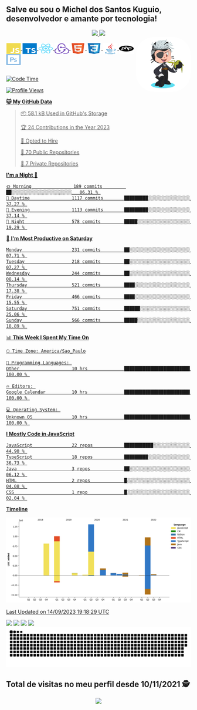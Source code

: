 ## Salve eu sou o Michel dos Santos Kuguio, desenvolvedor e amante por tecnologia!

<div align="center">
  <a href="https://github.com/misaku">
  <img height="180em" src="https://github-readme-stats.vercel.app/api?username=misaku&show_icons=true&theme=dracula&include_all_commits=true&count_private=true"/>
  <img height="180em" src="https://github-readme-stats.vercel.app/api/top-langs/?username=misaku&layout=compact&langs_count=7&theme=dracula"/>
</div>
  <img align="right" alt="misaku-pic" height="150" class="radius" style="max-width:100%; border-radius:50px !important;" src="https://raw.githubusercontent.com/misaku/misaku/main/octocat.svg">
<div style="display: inline_block"><br>
  <img align="center" alt="misaku-Js" height="30" width="40" src="https://raw.githubusercontent.com/devicons/devicon/master/icons/javascript/javascript-plain.svg">
  <img align="center" alt="misaku-Ts" height="30" width="40" src="https://raw.githubusercontent.com/devicons/devicon/master/icons/typescript/typescript-plain.svg">
  <img align="center" alt="misaku-React" height="30" width="40" src="https://raw.githubusercontent.com/devicons/devicon/master/icons/react/react-original.svg">
  <img align="center" alt="misaku-Redux" height="30" width="40" src="https://raw.githubusercontent.com/devicons/devicon/master/icons/redux/redux-original.svg">
  <img align="center" alt="misaku-HTML" height="30" width="40" src="https://raw.githubusercontent.com/devicons/devicon/master/icons/html5/html5-original.svg">
  <img align="center" alt="misaku-CSS" height="30" width="40" src="https://raw.githubusercontent.com/devicons/devicon/master/icons/css3/css3-original.svg">
  <img align="center" alt="misaku-JAVA" height="30" width="40" src="https://raw.githubusercontent.com/devicons/devicon/master/icons/java/java-original.svg">
  <img align="center" alt="misaku-PHP" height="30" width="40" src="https://raw.githubusercontent.com/devicons/devicon/master/icons/php/php-plain.svg">
  <img align="center" alt="misaku-PHOTOSHOP" height="30" width="40" src="https://raw.githubusercontent.com/devicons/devicon/master/icons/photoshop/photoshop-line.svg">
</div>
 
  ##

<!--START_SECTION:waka-->
![Code Time](http://img.shields.io/badge/Code%20Time-474%20hrs%2027%20mins-blue)

![Profile Views](http://img.shields.io/badge/Profile%20Views-0-blue)

**🐱 My GitHub Data** 

> 📦 58.1 kB Used in GitHub's Storage 
 > 
> 🏆 24 Contributions in the Year 2023
 > 
> 💼 Opted to Hire
 > 
> 📜 70 Public Repositories 
 > 
> 🔑 7 Private Repositories 
 > 
**I'm a Night 🦉** 

```text
🌞 Morning                189 commits         ██░░░░░░░░░░░░░░░░░░░░░░░   06.31 % 
🌆 Daytime                1117 commits        █████████░░░░░░░░░░░░░░░░   37.27 % 
🌃 Evening                1113 commits        █████████░░░░░░░░░░░░░░░░   37.14 % 
🌙 Night                  578 commits         █████░░░░░░░░░░░░░░░░░░░░   19.29 % 
```
📅 **I'm Most Productive on Saturday** 

```text
Monday                   231 commits         ██░░░░░░░░░░░░░░░░░░░░░░░   07.71 % 
Tuesday                  218 commits         ██░░░░░░░░░░░░░░░░░░░░░░░   07.27 % 
Wednesday                244 commits         ██░░░░░░░░░░░░░░░░░░░░░░░   08.14 % 
Thursday                 521 commits         ████░░░░░░░░░░░░░░░░░░░░░   17.38 % 
Friday                   466 commits         ████░░░░░░░░░░░░░░░░░░░░░   15.55 % 
Saturday                 751 commits         ██████░░░░░░░░░░░░░░░░░░░   25.06 % 
Sunday                   566 commits         █████░░░░░░░░░░░░░░░░░░░░   18.89 % 
```


📊 **This Week I Spent My Time On** 

```text
🕑︎ Time Zone: America/Sao_Paulo

💬 Programming Languages: 
Other                    10 hrs              █████████████████████████   100.00 % 

🔥 Editors: 
Google Calendar          10 hrs              █████████████████████████   100.00 % 

💻 Operating System: 
Unknown OS               10 hrs              █████████████████████████   100.00 % 
```

**I Mostly Code in JavaScript** 

```text
JavaScript               22 repos            ███████████░░░░░░░░░░░░░░   44.90 % 
TypeScript               18 repos            █████████░░░░░░░░░░░░░░░░   36.73 % 
Java                     3 repos             ██░░░░░░░░░░░░░░░░░░░░░░░   06.12 % 
HTML                     2 repos             █░░░░░░░░░░░░░░░░░░░░░░░░   04.08 % 
CSS                      1 repo              █░░░░░░░░░░░░░░░░░░░░░░░░   02.04 % 
```



**Timeline**

![Lines of Code chart](https://raw.githubusercontent.com/misaku/misaku/main/assets/bar_graph.png)


 Last Updated on 14/09/2023 19:18:29 UTC
<!--END_SECTION:waka-->
  
  
<div> 
  <a href="https://www.youtube.com/channel/UC3Juxogx3K0EVKeJYwf7K-w" target="_blank"><img src="https://img.shields.io/badge/YouTube-FF0000?style=for-the-badge&logo=youtube&logoColor=white" target="_blank"></a>
  <a href="https://www.instagram.com/michel.kuguio" target="_blank"><img src="https://img.shields.io/badge/-Instagram-%23E4405F?style=for-the-badge&logo=instagram&logoColor=white" target="_blank"></a>
  <a href = "mailto:michel.kuguio@gmail.com"><img src="https://img.shields.io/badge/-Gmail-%23333?style=for-the-badge&logo=gmail&logoColor=white" target="_blank"></a>
  <a href="https://www.linkedin.com/in/michelkuguio" target="_blank"><img src="https://img.shields.io/badge/-LinkedIn-%230077B5?style=for-the-badge&logo=linkedin&logoColor=white" target="_blank"></a> 
<picture>
  <source media="(prefers-color-scheme: dark)" srcset="https://raw.githubusercontent.com/misaku/misaku/output/github-contribution-grid-snake-dark.svg">
  <source media="(prefers-color-scheme: light)" srcset="https://raw.githubusercontent.com/misaku/misaku/output/github-contribution-grid-snake.svg">
  <img alt="github contribution grid snake animation" src="https://raw.githubusercontent.com/misaku/misaku/output/github-contribution-grid-snake.svg">
</picture>
</div>
  <p align="center"> 

 ## Total de visitas no meu perfil desde 10/11/2021 :detective: <br>
 <p align="center"> 
   <img alingn="center" src="https://profile-counter.glitch.me/misaku/count.svg" />
 </p>

</p>
